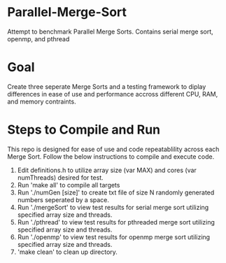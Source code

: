 # Parallel-Merge-Sort
Attempt to benchmark Parallel Merge Sorts.  Contains serial merge sort, openmp, and pthread

# Goal
Create three seperate Merge Sorts and a testing framework to diplay differences in ease of use and performance accross different CPU, RAM, and memory contraints.

# Steps to Compile and Run
This repo is designed for ease of use and code repeatablility across each Merge Sort. Follow the below instructions to compile and execute code.

1. Edit definitions.h to utilize array size (var MAX) and cores (var numThreads) desired for test.
2. Run 'make all' to compile all targets
3. Run './numGen [size]' to create txt file of size N randomly generated numbers seperated by a space.
4. Run './mergeSort' to view test results for serial merge sort utilizing specified array size and threads.
5. Run './pthread' to view test results for pthreaded merge sort utilizing specified array size and threads.
6. Run './openmp' to view test results for openmp merge sort utilizing specified array size and threads.
7. 'make clean' to clean up directory.

